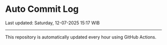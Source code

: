 # Auto Commit Log

Last updated: Saturday, 12-07-2025 15:17 WIB

---

This repository is automatically updated every hour using GitHub Actions.
